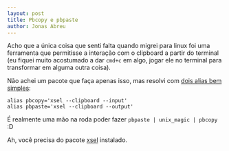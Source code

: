 ```yaml
---
layout: post
title: Pbcopy e pbpaste
author: Jonas Abreu
---
```


Acho que a única coisa que senti falta quando migrei para linux foi uma ferramenta
que permitisse a interação com o clipboard a partir do terminal (eu fiquei muito acostumado
a dar `cmd+c` em algo, jogar ele no terminal para transformar em alguma outra coisa).

Não achei um pacote que faça apenas isso, mas resolvi com [dois alias bem simples][1]:

    alias pbcopy='xsel --clipboard --input'
    alias pbpaste='xsel --clipboard --output'

É realmente uma mão na roda poder fazer `pbpaste | unix_magic | pbcopy` :D

Ah, você precisa do pacote [xsel][2] instalado.

[1]: http://jetpackweb.com/blog/2009/09/23/pbcopy-in-ubuntu-command-line-clipboard/
[2]: https://launchpad.net/ubuntu/+source/xsel
